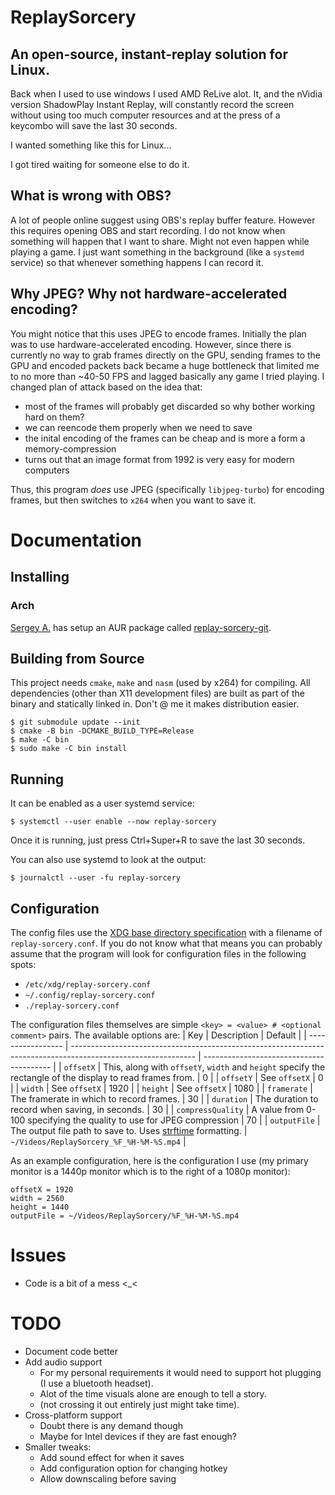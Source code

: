 # ReplaySorcery
## An open-source, instant-replay solution for Linux.
Back when I used to use windows I used AMD ReLive alot. It, and the nVidia version ShadowPlay Instant Replay, will constantly record the screen without using too much computer resources and at the press of a keycombo will save the last 30 seconds.

I wanted something like this for Linux...

I got tired waiting for someone else to do it.

## What is wrong with OBS?
A lot of people online suggest using OBS's replay buffer feature. However this requires opening OBS and start recording. I do not know when something will happen that I want to share. Might not even happen while playing a game. I just want something in the background (like a `systemd` service) so that whenever something happens I can record it.

## Why JPEG? Why not hardware-accelerated encoding?
You might notice that this uses JPEG to encode frames. Initially the plan was to use hardware-accelerated encoding. However, since there is currently no way to grab frames directly on the GPU, sending frames to the GPU and encoded packets back became a huge bottleneck that limited me to no more than ~40-50 FPS and lagged basically any game I tried playing. I changed plan of attack based on the idea that:
- most of the frames will probably get discarded so why bother working hard on them?
- we can reencode them properly when we need to save
- the inital encoding of the frames can be cheap and is more a form a memory-compression
- turns out that an image format from 1992 is very easy for modern computers

Thus, this program _does_ use JPEG (specifically `libjpeg-turbo`) for encoding frames, but then switches to `x264` when you want to save it.

# Documentation
## Installing
### Arch
[Sergey A.](https://github.com/murlakatamenka) has setup an AUR package called [replay-sorcery-git](https://aur.archlinux.org/packages/replay-sorcery-git).

## Building from Source
This project needs `cmake`, `make` and `nasm` (used by x264) for compiling. All dependencies (other than X11 development files) are built as part of the binary and statically linked in. Don't @ me it makes distribution easier.
```
$ git submodule update --init
$ cmake -B bin -DCMAKE_BUILD_TYPE=Release
$ make -C bin
$ sudo make -C bin install
```

## Running
It can be enabled as a user systemd service:
```
$ systemctl --user enable --now replay-sorcery
```

Once it is running, just press Ctrl+Super+R to save the last 30 seconds.

You can also use systemd to look at the output:
```
$ journalctl --user -fu replay-sorcery
```

## Configuration
The config files use the [XDG base directory specification](https://specifications.freedesktop.org/basedir-spec/basedir-spec-latest.html) with a filename of `replay-sorcery.conf`. If you do not know what that means you can probably assume that the program will look for configuration files in the following spots:
- `/etc/xdg/replay-sorcery.conf`
- `~/.config/replay-sorcery.conf`
- `./replay-sorcery.conf`

The configuration files themselves are simple `<key> = <value> # <optional comment>` pairs. The available options are:
| Key               | Description                                                                                                   | Default                                  |
| ----------------- | ------------------------------------------------------------------------------------------------------------- | ---------------------------------------- |
| `offsetX`         | This, along with `offsetY`, `width` and `height` specify the rectangle of the display to read frames from.    | 0                                        |
| `offsetY`         | See `offsetX`                                                                                                 | 0                                        |
| `width`           | See `offsetX`                                                                                                 | 1920                                     |
| `height`          | See `offsetX`                                                                                                 | 1080                                     |
| `framerate`       | The framerate in which to record frames.                                                                      | 30                                       |
| `duration`        | The duration to record when saving, in seconds.                                                               | 30                                       |
| `compressQuality` | A value from 0-100 specifying the quality to use for JPEG compression                                         | 70                                       |
| `outputFile`      | The output file path to save to. Uses [strftime](https://en.cppreference.com/w/c/chrono/strftime) formatting. | `~/Videos/ReplaySorcery_%F_%H-%M-%S.mp4` |

As an example configuration, here is the configuration I use (my primary monitor is a 1440p monitor which is to the right of a 1080p monitor):
```
offsetX = 1920
width = 2560
height = 1440
outputFile = ~/Videos/ReplaySorcery/%F_%H-%M-%S.mp4
```

# Issues
- Code is a bit of a mess <_<

# TODO
- Document code better
- Add audio support
  - For my personal requirements it would need to support hot plugging (I use a bluetooth headset).
  - Alot of the time visuals alone are enough to tell a story.
  - (not crossing it out entirely just might take time).
- Cross-platform support
  - Doubt there is any demand though
  - Maybe for Intel devices if they are fast enough?
- Smaller tweaks:
  - Add sound effect for when it saves
  - Add configuration option for changing hotkey
  - Allow downscaling before saving
